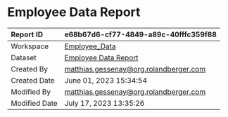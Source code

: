 



# Employee Data Report

|Report ID|e68b67d6-cf77-4849-a89c-40fffc359f88|
| :--- | :--- |
|Workspace|[Employee_Data](../Workspaces/Employee_Data.md)|
|Dataset|[Employee Data Report](../Datasets/Employee-Data-Report.md)|
|Created By|matthias.gessenay@org.rolandberger.com|
|Created Date|June 01, 2023 15:34:54|
|Modified By|matthias.gessenay@org.rolandberger.com|
|Modified Date|July 17, 2023 13:35:26|

